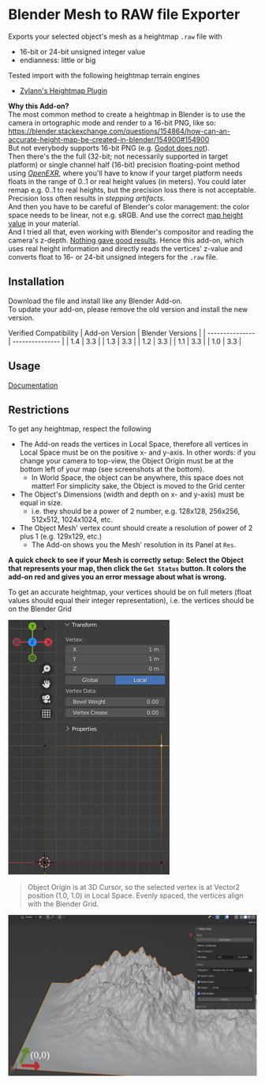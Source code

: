 # Blender Mesh to RAW file Exporter

Exports your selected object's mesh as a heightmap `.raw` file with
* 16-bit or 24-bit unsigned integer value
* endianness: little or big

Tested import with the following heightmap terrain engines
* [Zylann's Heightmap Plugin](https://github.com/Zylann/godot_heightmap_plugin)


**Why this Add-on?**  
The most common method to create a heightmap in Blender is to use the camera in ortographic mode and render to a 16-bit PNG, like so: https://blender.stackexchange.com/questions/154864/how-can-an-accurate-height-map-be-created-in-blender/154900#154900  
But not everybody supports 16-bit PNG (e.g. [Godot does not](https://github.com/godotengine/godot/pull/19497)).  
Then there's the the full (32-bit; not necessarily supported in target platform) or single channel half (16-bit) precision floating-point method using [_OpenEXR_](https://blender.stackexchange.com/questions/191253/how-to-render-height-map-in-blender), where you'll have to know if your target platform needs floats in the range of 0..1 or real height values (in meters). You could later remap e.g. 0..1 to real heights, but the precision loss there is not acceptable. Precision loss often results in _stepping artifacts_.  
And then you have to be careful of Blender's color management: the color space needs to be linear, not e.g. sRGB. And use the correct [map height value](https://github.com/Zylann/godot_heightmap_plugin/issues/90#issuecomment-536215938) in your material.  
And I tried all that, even working with Blender's compositor and reading the camera's z-depth. [Nothing gave good results](https://github.com/Zylann/godot_heightmap_plugin/issues/327). Hence this add-on, which uses real height information and directly reads the vertices' z-value and converts float to 16- or 24-bit unsigned integers for the `.raw` file.


## Installation

Download the file and install like any Blender Add-on.  
To update your add-on, please remove the old version and install the new version.

Verified Compatibility
| Add-on Version | Blender Versions |
| --------------- | --------------- |
| 1.4             | 3.3             |
| 1.3             | 3.3             |
| 1.2             | 3.3             |
| 1.1             | 3.3             |
| 1.0             | 3.3             |


## Usage

[Documentation](docs/README.md)


## Restrictions

To get any heightmap, respect the following
* The Add-on reads the vertices in Local Space, therefore all vertices in Local Space must be on the positive x- and y-axis. In other words: if you change your camera to top-view, the Object Origin must be at the bottom left of your map (see screenshots at the bottom).
  * In World Space, the object can be anywhere, this space does not matter! For simplicity sake, the Object is moved to the Grid center
* The Object's Dimensions (width and depth on x- and y-axis) must be equal in size.
  * i.e. they should be a power of 2 number, e.g. 128x128, 256x256, 512x512, 1024x1024, etc.
* The Object Mesh' vertex count should create a resolution of power of 2 plus 1 (e.g. 129x129, etc.)
  * The Add-on shows you the Mesh' resolution in its Panel at `Res`.

**A quick check to see if your Mesh is correctly setup: Select the Object that represents your map, then click the `Get Status` button. It colors the add-on red and gives you an error message about what is wrong.**

To get an accurate heightmap, your vertices should be on full meters (float values should equal their integer representation), i.e. the vertices should be on the Blender Grid

![vertex positions](docs/images/vertices_spacing.png)
> Object Origin is at 3D Cursor, so the selected vertex is at Vector2 position (1.0, 1.0) in Local Space.
> Evenly spaced, the vertices align with the Blender Grid.


![Mesh in Blender](docs/images/blender.png)
